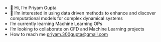 - 👋 Hi, I’m Priyam Gupta
- 👀 I’m interested in using data driven methods to enhance and discover computational models for complex dynamical systems
- I’m currently learning Machine Learning OPs
- I’m looking to collaborate on CFD and Machine Learning projects
- How to reach me priyam.300gupta@gmail.com

<!---
Priyam44/Priyam44 is a ✨ special ✨ repository because its `README.md` (this file) appears on your GitHub profile.
You can click the Preview link to take a look at your changes.
--->
